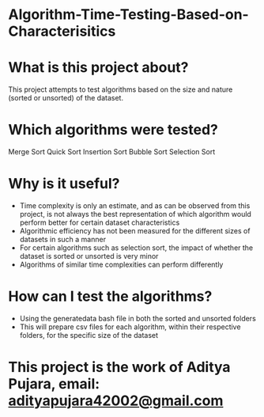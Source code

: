 # Algorithm-Time-Testing-Based-on-Characterisitics
# What is this project about? 
This project attempts to test algorithms based on the size and nature (sorted or unsorted) of the dataset.

# Which algorithms were tested?
Merge Sort
Quick Sort
Insertion Sort
Bubble Sort
Selection Sort

# Why is it useful?
* Time complexity is only an estimate, and as can be observed from this project, is not always the best representation of which algorithm would perform better for certain dataset characteristics
* Algorithmic efficiency has not been measured for the different sizes of datasets in such a manner
* For certain algorithms such as selection sort, the impact of whether the dataset is sorted or unsorted is very minor
* Algorithms of similar time complexities can perform differently

# How can I test the algorithms?
* Using the generatedata bash file in both the sorted and unsorted folders
* This will prepare csv files for each algorithm, within their respective folders, for the specific size of the dataset

# This project is the work of Aditya Pujara, email: adityapujara42002@gmail.com
